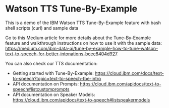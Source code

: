 # Watson TTS Tune-By-Example

This is a demo of the IBM Watson TTS Tune-By-Example feature with bash shell scripts (curl) and sample data

Go to this Medium article for more details about the Tune-By-Example feature and walkthrough instructions on how to use it with the sample data:
https://medium.com/ibm-data-ai/tune-by-example-how-to-tune-watson-text-to-speech-for-better-intonations-bcee8404d927

You can also check our TTS documentation:

- Getting started with Tune-By-Example: https://cloud.ibm.com/docs/text-to-speech?topic=text-to-speech-tbe-intro
- API documentation on Prompts: https://cloud.ibm.com/apidocs/text-to-speech#listcustomprompts
- API documentation on Speaker Models: https://cloud.ibm.com/apidocs/text-to-speech#listspeakermodels
